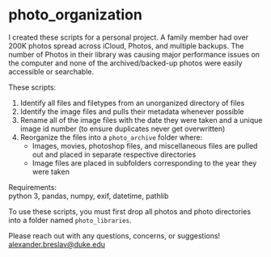 # photo_organization
I created these scripts for a personal project. A family member had over 200K photos spread across iCloud, Photos, and multiple backups. The number of Photos in their library was causing major performance issues on the computer and none of the archived/backed-up photos were easily accessible or searchable.

These scripts:
1. Identify all files and filetypes from an unorganized directory of files
2. Identify the image files and pulls their metadata whenever possible
3. Rename all of the image files with the date they were taken and a unique image id number (to ensure duplicates never get overwritten)
3. Reorganize the files into a `photo_archive` folder where:
    - Images, movies, photoshop files, and miscellaneous files are pulled out and placed in separate respective directories
    - Image files are placed in subfolders corresponding to the year they were taken  



Requirements:  
python 3, pandas, numpy, exif, datetime, pathlib

To use these scripts, you must first drop all photos and photo directories into a folder named `photo_libraries`.

Please reach out with any questions, concerns, or suggestions! alexander.breslav@duke.edu
